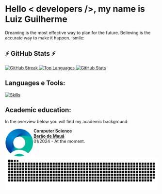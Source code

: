 <!-- Head -->

<h1 align="left">Hello < developers />, my name is Luiz Guilherme</h1>

<div align="left" size='20px'>
  Dreaming is the most effective way to plan for the future. Believing is the accurate way to make it happen. :smile: 
</div>

<!-- Stats -->

<h2 align="left">⚡ GitHub Stats ⚡</h2>

<div align="left">
    <a href="https://github.com/LuiFoo">
        <img src="https://github-readme-streak-stats.herokuapp.com?user=LuiFoo&theme=transparent&date_format=j%20M%5B%20Y%5D&card_width=1124&exclude_days=Sun%2CSat&border_radius=8&border=1E2228" alt="GitHub Streak" />
    </a>
    <a href="https://github.com/LuiFoo">
        <img src="https://github-readme-stats.vercel.app/api/top-langs/?username=LuiFoo&layout=compact&theme=transparent&card_width=1124&border_radius=8&border_color=1E2228" alt="Top Languages" />
    </a>
    <a href="https://github.com/LuiFoo">
        <img src="https://github-readme-stats-mu-red-43.vercel.app/api?username=LuiFoo&count_private=true&show_icons=true&theme=transparent&card_width=1124&border_radius=8&border_color=1E2228&custom_title=STATS" alt="GitHub Stats" />
    </a>
</div>

<!-- Stats -->

<h2> Languages e Tools: </h2>
<div align="left">
    <a href="https://github.com/LuiFoo">
        <img height="48px" src="https://skillicons.dev/icons?i=react,html,css,ts,js,nodejs,cs,cpp,py,figma,vscode,visualstudio" alt="Skills" />
    </a>
</div>

<!-- Academic Education -->

<div align="left">
  <h2> Academic education: </h2>
  <p>In the overview below you will find my academic background:</p>
  <a href='https://www.baraodemaua.br'>
    <img align="left" height="94px" width="94px" alt="Warpnet" src='./src/assets/logo-faculdade.png'>
  </a>
    
  **Computer Science** \
   [**Barão de Mauá**](https://www.baraodemaua.br/) \
 	 01/2024 - At the moment.

</div>

<!-- Snake -->

<picture>
  <source media="(prefers-color-scheme: dark)" srcset="https://raw.githubusercontent.com/platane/snk/output/github-contribution-grid-snake-dark.svg"/>
  <source media="(prefers-color-scheme: light)" srcset="https://raw.githubusercontent.com/platane/snk/output/github-contribution-grid-snake.svg"/>
  <img alt="github contribution grid snake animation" src="https://raw.githubusercontent.com/platane/snk/output/github-contribution-grid-snake.svg"/>
</picture>
